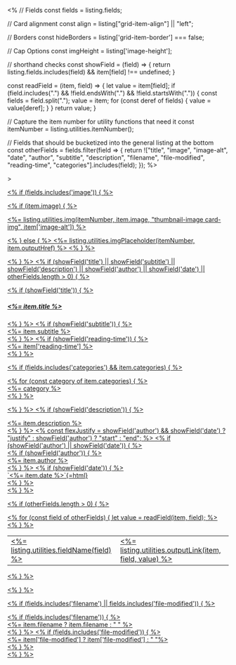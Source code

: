 <%
// Fields
const fields = listing.fields;

// Card alignment
const align = listing["grid-item-align"] || "left";

// Borders
const hideBorders = listing['grid-item-border'] === false;

// Cap Options
const imgHeight = listing['image-height'];

// shorthand checks
const showField = (field) => {
return listing.fields.includes(field) && item[field] !== undefined;
}

const readField = (item, field) => {
let value = item[field];
if (field.includes(".") && !field.endsWith(".") && !field.startsWith(".")) {
const fields = field.split(".");
value = item;
for (const deref of fields) {
value = value[deref];
}
}
return value;
}

// Capture the item number for utility functions that need it
const itemNumber = listing.utilities.itemNumber();

// Fields that should be bucketized into the general listing at the bottom
const otherFields = fields.filter(field => {
return !["title", "image", "image-alt", "date", "author", "subtitle", "description", "filename", "file-modified", "reading-time", "categories"].includes(field);
});
%>

<div class="g-col-1" <%= listing.utilities.metadataAttrs(item) %>>
<a href="<%- item.path %>" class="quarto-grid-link">
<div class="quarto-grid-item card h-100 <%-`card-${align}`%><%= hideBorders ? ' borderless' : '' %>">

<% if (fields.includes('image')) { %>

<% if (item.image) { %>

<p class="card-img-top">
<%= listing.utilities.img(itemNumber, item.image, "thumbnail-image card-img", item['image-alt']) %>
</p>
<% } else { %>
<%= listing.utilities.imgPlaceholder(itemNumber, item.outputHref) %>
<% } %>

<% } %>
<% if (showField('title') || showField('subtitle') || showField('description') || showField('author') || showField('date') || otherFields.length > 0) { %>

<div class="card-body post-contents">
<% if (showField('title')) { %><h5 class="no-anchor card-title listing-title"><%= item.title %></h5><% } %>
<% if (showField('subtitle')) { %><div class="card-subtitle listing-subtitle"><%= item.subtitle %></div><% } %>
<% if (showField('reading-time')) { %><div class="listing-reading-time card-text text-muted"><%= item['reading-time'] %></div> <% } %>

<% if (fields.includes('categories') && item.categories) { %>

<div class="listing-categories">
  <% for (const category of item.categories) { %>
<div class="listing-category" onclick="window.quartoListingCategory('<%=category%>'); return false;"><%= category %></div>
  <% } %>
</div>

<% } %>
<% if (showField('description')) { %>

<div class="card-text listing-description delink"><%= item.description %></div>
<% } %>
<% 
const flexJustify = showField('author') && showField('date') ? "justify" : showField('author') ? "start" : "end";
%>
<% if (showField('author') || showField('date')) { %>
<div class="card-attribution card-text-small <%-flexJustify%>">
<% if (showField('author')) { %><div class="listing-author"><%= item.author %></div><% } %>
<% if (showField('date')) { %><div class="listing-date">`<%= item.date %>`{=html}</div><% } %>
</div>
<% } %>

<% if (otherFields.length > 0) { %>

<table class="card-other-values">
<% for (const field of otherFields) { 
let value = readField(item, field);  
%>
<tr>
<td><%= listing.utilities.fieldName(field) %></td>
<td class="<%-field%>"><%= listing.utilities.outputLink(item, field, value) %></td>
</tr>
<% } %>
</table>

<% } %>

</div>
<% } %>

<% if (fields.includes('filename') || fields.includes('file-modified')) { %>

<div class="card-footer">
<% if (fields.includes('filename')) { %>
<div class="card-filename listing-filename">
<%= item.filename ? item.filename : "&nbsp;" %>
</div>
<% } %>
<% if (fields.includes('file-modified')) { %>
<div class="card-file-modified listing-file-modified">
<%= item['file-modified'] ? item['file-modified'] : "&nbsp;"%>
</div>
<% } %>
</div>
<% } %>
</div></a></div>
